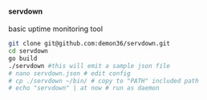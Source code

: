 #### servdown

basic uptime monitoring tool

```sh
git clone git@github.com:demon36/servdown.git
cd servdown
go build
./servdown #this will emit a sample json file
# nano servdown.json # edit config
# cp ./servdown ~/bin/ # copy to "PATH" included path
# echo "servdown" | at now # run as daemon
```